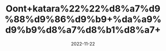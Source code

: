 ---
title: 'Oont+katara%22%22%d8%a7%d9%88%d9%86%d9%b9+%da%a9%d9%b9%d8%a7%d8%b1%d8%a7+'
date: '2022-11-22' 
metatag: '' 
inventory: '0' 
draft: false 
# meta description 
shortDescripton: ''
description: 'Herbs+%d8%ac%da%91%db%8c+%d8%a8%d9%88%d9%b9%db%8c'
longdescription: ''
tags: ''
brand: ''
subCategory: ''
unit: '10 gm-Pk'
sellCount: '0'
featured: True
# product Price
price: '30.0'
# Product Short Description
shortDescription: ''
productID: '3F3193D8-3949-ED11-996A-005056B3A416'
type: 'products'
category: 'Herbs+%d8%ac%da%91%db%8c+%d8%a8%d9%88%d9%b9%db%8c' 
thumnailproduct: 'https://eraconnect.blob.core.windows.net/product-images/aminsaddiquidawakhana/e33632e2-599a-4d1d-863d-8750c139edd0.webp' 
images:
  - image: 'https://eraconnect.blob.core.windows.net/product-images/aminsaddiquidawakhana/e33632e2-599a-4d1d-863d-8750c139edd0.webp'  
Variants:
---